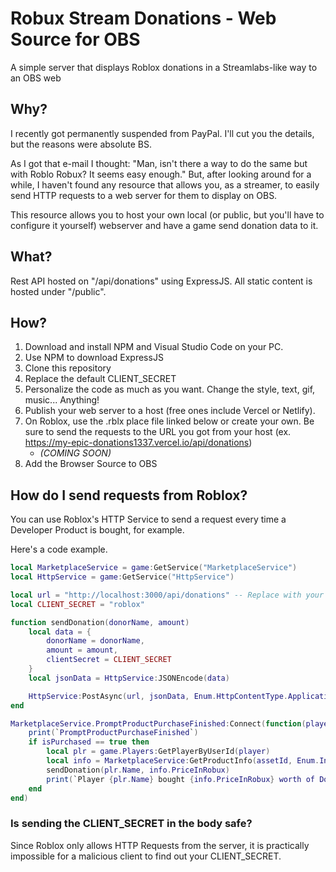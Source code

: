 # Robux Stream Donations - Web Source for OBS

A simple server that displays Roblox donations in a Streamlabs-like way to an OBS web

## Why?

I recently got permanently suspended from PayPal. I'll cut you the details, but the reasons were absolute BS.

As I got that e-mail I thought: "Man, isn't there a way to do the same but with Roblo Robux? It seems easy enough." But, after looking around for a while, I haven't found any resource that allows you, as a streamer, to easily send HTTP requests to a web server for them to display on OBS.

This resource allows you to host your own local (or public, but you'll have to configure it yourself) webserver and have a game send donation data to it.

## What?

Rest API hosted on "/api/donations" using ExpressJS. All static content is hosted under "/public".

## How?

1. Download and install NPM and Visual Studio Code on your PC.
2. Use NPM to download ExpressJS
3. Clone this repository
4. Replace the default CLIENT_SECRET
5. Personalize the code as much as you want. Change the style, text, gif, music... Anything!
6. Publish your web server to a host (free ones include Vercel or Netlify).
7. On Roblox, use the .rblx place file linked below or create your own. Be sure to send the requests to the URL you got from your host (ex. https://my-epic-donations1337.vercel.io/api/donations)
   - _(COMING SOON)_
8. Add the Browser Source to OBS

## How do I send requests from Roblox?

You can use Roblox's HTTP Service to send a request every time a Developer Product is bought, for example.

Here's a code example.

```lua
local MarketplaceService = game:GetService("MarketplaceService")
local HttpService = game:GetService("HttpService")

local url = "http://localhost:3000/api/donations" -- Replace with your domain (ex. http://myamazingdomain.com/api/donations).
local CLIENT_SECRET = "roblox"

function sendDonation(donorName, amount)
	local data = {
		donorName = donorName,
		amount = amount,
		clientSecret = CLIENT_SECRET
	}
	local jsonData = HttpService:JSONEncode(data)

	HttpService:PostAsync(url, jsonData, Enum.HttpContentType.ApplicationJson)
end

MarketplaceService.PromptProductPurchaseFinished:Connect(function(player, assetId, isPurchased)
	print(`PromptProductPurchaseFinished`)
	if isPurchased == true then
		local plr = game.Players:GetPlayerByUserId(player)
		local info = MarketplaceService:GetProductInfo(assetId, Enum.InfoType.Product)
		sendDonation(plr.Name, info.PriceInRobux)
		print(`Player {plr.Name} bought {info.PriceInRobux} worth of Donations. Sent to {url}.`)
	end
end)

```

### Is sending the CLIENT_SECRET in the body safe?

Since Roblox only allows HTTP Requests from the server, it is practically impossible for a malicious client to find out your CLIENT_SECRET.
